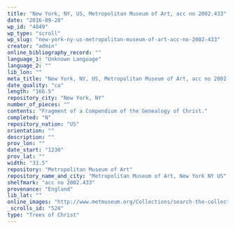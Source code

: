 ```yaml
---
title: "New York, NY, US, Metropolitan Museum of Art, acc no 2002.433"
date: "2016-09-28"
wp_id: "4849"
wp_type: "scroll"
wp_slug: "new-york-ny-us-metropolitan-museum-of-art-acc-no-2002-433"
creator: "admin"
online_bibliography_record: ""
language_1: "Unknown Language"
language_2: ""
lib_lon: ""
meta_title: "New York, NY, US, Metropolitan Museum of Art, acc no 2002.433"
date_quality: "ca"
length: "166.5"
repository_city: "New York, NY"
number_of_pieces: ""
contents: "Fragment of a Compendium of the Genealogy of Christ."
completed: "N"
repository_nation: "US"
orientation: ""
description: ""
prov_lon: ""
date_start: "1230"
prov_lat: ""
width: "33.5"
repository: "Metropolitan Museum of Art"
repository_name_and_city: "Metropolitan Museum of Art, New York NY US"
shelfmark: "acc no 2002.433"
provenance: "England"
lib_lat: ""
online_images: "http://www.metmuseum.org/Collections/search-the-collections/70015999"
_scrolls_id: "524"
type: "Trees of Christ"
---
```



